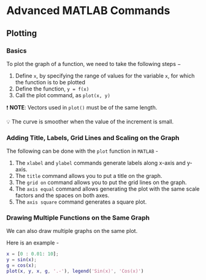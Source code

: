 # Advanced MATLAB Commands

## Plotting

### Basics 

To plot the graph of a function, we need to take the following steps −

1. Define ```x```, by specifying the range of values for the variable ```x```, for which the function is to be plotted
1. Define the function, ```y = f(x)```
1. Call the plot command, as ```plot(x, y)```

:exclamation: **NOTE**: Vectors used in ```plot()``` must be of the same length.

:bulb: The curve is smoother when the value of the increment is small.

### Adding Title, Labels, Grid Lines and Scaling on the Graph

The following can be done with the ```plot``` function in ```MATLAB``` -

1. The ```xlabel``` and ```ylabel``` commands generate labels along x-axis and y-axis.
1. The ```title``` command allows you to put a title on the graph.
1. The ```grid on``` command allows you to put the grid lines on the graph.
1. The ```axis equal``` command allows generating the plot with the same scale factors and the spaces on both axes.
1. The ```axis square``` command generates a square plot.

### Drawing Multiple Functions on the Same Graph

We can also draw multiple graphs on the same plot.

Here is an example - 

``` matlab
x = [0 : 0.01: 10];
y = sin(x);
g = cos(x);
plot(x, y, x, g, '.-'), legend('Sin(x)', 'Cos(x)')
```
